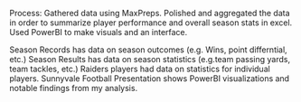 Process:
Gathered data using MaxPreps.
Polished and aggregated the data in order to summarize player performance and overall season stats in excel.
Used PowerBI to make visuals and an interface.

Season Records has data on season outcomes (e.g. Wins, point differntial, etc.)
Season Results has data on season statistics (e.g.team passing yards, team tackles, etc.)
Raiders players had data on statistics for individual players.
Sunnyvale Football Presentation shows PowerBI visualizations and notable findings from my analysis.
